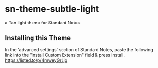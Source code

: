 # sn-theme-subtle-light
a Tan light theme for Standard Notes


## Installing this Theme
In the 'advanced settings' section of Standard Notes, paste the following link into the "Install Custom Extension" field & press install. 
https://listed.to/p/4mweyGrLjo
